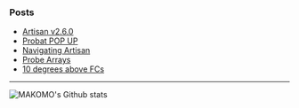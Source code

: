 ### Posts

<!-- BLOG-POST-LIST:START -->
- [Artisan v2.6.0](https://artisan-roasterscope.blogspot.com/2022/03/artisan-v260.html)
- [Probat POP UP](https://artisan-roasterscope.blogspot.com/2022/03/probat-pop-up.html)
- [Navigating Artisan](https://artisan-roasterscope.blogspot.com/2022/02/navigating-artisan.html)
- [Probe Arrays](https://artisan-roasterscope.blogspot.com/2021/10/probe-arrays.html)
- [10 degrees above FCs](https://artisan-roasterscope.blogspot.com/2021/09/10-degrees-above-fcs.html)
<!-- BLOG-POST-LIST:END -->

---

<img align="left" alt="MAKOMO's Github stats" src="https://github-readme-stats.vercel.app/api?username=MAKOMO&show_icons=true&hide_border=true&count_private=true" />
